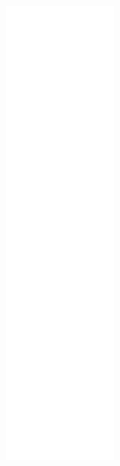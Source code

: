 <!-- ### Hi there 👋 -->

<!-- If you're using "master" as default branch -->
![Metrics](https://github.com/DazedNConfused-/DazedNConfused-/blob/master/github-metrics.svg)

<!--
**DazedNConfused-/DazedNConfused-** is a ✨ _special_ ✨ repository because its `README.md` (this file) appears on your GitHub profile.

Here are some ideas to get you started:

- 🔭 I’m currently working on ...
- 🌱 I’m currently learning ...
- 👯 I’m looking to collaborate on ...
- 🤔 I’m looking for help with ...
- 💬 Ask me about ...
- 📫 How to reach me: ...
- 😄 Pronouns: ...
- ⚡ Fun fact: ...
-->
